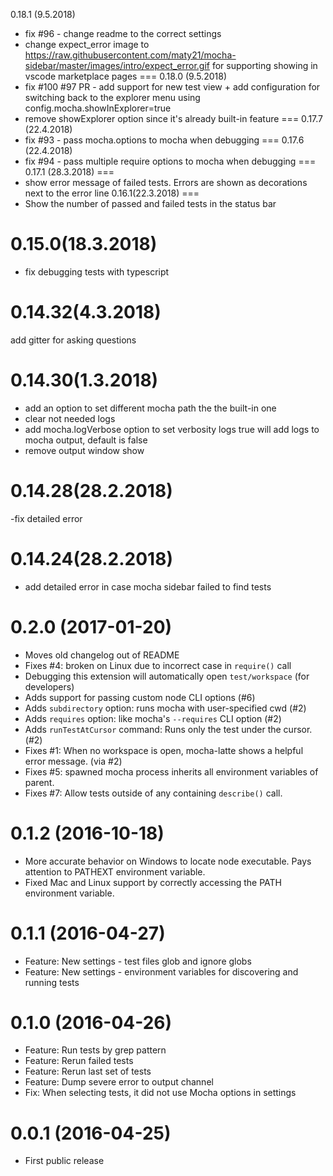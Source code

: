 0.18.1 (9.5.2018)
 - fix #96  - change readme to the correct settings
 - change  expect_error image to https://raw.githubusercontent.com/maty21/mocha-sidebar/master/images/intro/expect_error.gif for           supporting showing in vscode marketplace pages 
===
0.18.0 (9.5.2018)
 - fix #100 #97 PR - add support for new test view + add configuration for switching back to the explorer menu
   using config.mocha.showInExplorer=true 
 - remove showExplorer option since it's already built-in feature 
===
0.17.7 (22.4.2018)
 - fix #93 - pass mocha.options to mocha when debugging
===
0.17.6 (22.4.2018)
 - fix #94 - pass multiple require options to mocha when debugging
===
0.17.1 (28.3.2018)
===
 - show error message of failed tests. Errors are shown as decorations next to the error line
0.16.1(22.3.2018)
===
 - Show the number of passed and failed tests in the status bar

0.15.0(18.3.2018)
===
 - fix debugging tests with typescript

0.14.32(4.3.2018)
===
add gitter for asking questions


0.14.30(1.3.2018)
===
- add an option to set different mocha path the the built-in one 
- clear not needed logs
- add mocha.logVerbose option to set verbosity logs true will add logs to mocha output, default is false 
- remove output window show 

0.14.28(28.2.2018)
====
 -fix detailed error


0.14.24(28.2.2018)
====
 - add detailed error in case mocha sidebar failed to find tests

0.2.0 (2017-01-20)
=====

- Moves old changelog out of README
- Fixes #4: broken on Linux due to incorrect case in `require()` call
- Debugging this extension will automatically open `test/workspace` (for developers)
- Adds support for passing custom node CLI options (#6)
- Adds `subdirectory` option: runs mocha with user-specified cwd (#2)
- Adds `requires` option: like mocha's `--requires` CLI option (#2)
- Adds `runTestAtCursor` command: Runs only the test under the cursor. (#2)
- Fixes #1: When no workspace is open, mocha-latte shows a helpful error message. (via #2)
- Fixes #5: spawned mocha process inherits all environment variables of parent.
- Fixes #7: Allow tests outside of any containing `describe()` call.

0.1.2 (2016-10-18)
=====

- More accurate behavior on Windows to locate node executable.
Pays attention to PATHEXT environment variable.
- Fixed Mac and Linux support by correctly accessing the PATH environment variable.

0.1.1 (2016-04-27)
=====

- Feature: New settings - test files glob and ignore globs
- Feature: New settings - environment variables for discovering and running tests

0.1.0 (2016-04-26)
=====

- Feature: Run tests by grep pattern
- Feature: Rerun failed tests
- Feature: Rerun last set of tests
- Feature: Dump severe error to output channel
- Fix: When selecting tests, it did not use Mocha options in  settings

0.0.1 (2016-04-25)
=====

- First public release
